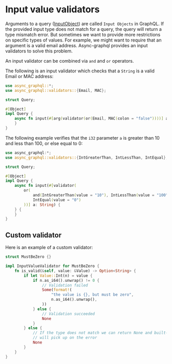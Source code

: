 # Input value validators


Arguments to a query ([InputObject](define_input_object.md)) are called `Input Objects` in GraphQL. If the provided input type does not match for a query, the query will return a type mismatch error. But sometimes we want to provide more restrictions on specific types of values. For example, we might want to require that an argument is a valid email address. Async-graphql provides an input validators to solve this problem.

An input validator can be combined via `and` and `or` operators.


The following is an input validator which checks that a `String` is a valid Email or MAC address:


```rust
use async_graphql::*;
use async_graphql::validators::{Email, MAC};

struct Query;

#[Object]
impl Query {
    async fn input(#[arg(validator(or(Email, MAC(colon = "false"))))] a: String) {
    }
}
```


The following example verifies that the `i32` parameter `a` is greater than 10 and less than 100, or else equal to 0:

```rust
use async_graphql:*;
use async_graphql::validators::{IntGreaterThan, IntLessThan, IntEqual};

struct Query;

#[Object]
impl Query {
    async fn input(#[validator(
        or(
            and(IntGreaterThan(value = "10"), IntLessThan(value = "100")),
            IntEqual(value = "0")
        ))] a: String) {
    } {
    }
}
```

## Custom validator

Here is an example of a custom validator:

```rust
struct MustBeZero {}

impl InputValueValidator for MustBeZero {
    fn is_valid(&self, value: &Value) -> Option<String> {
        if let Value::Int(n) = value {
            if n.as_i64().unwrap() != 0 {
                // Validation failed
                Some(format!(
                    "the value is {}, but must be zero",
                    n.as_i64().unwrap(),
                ))
            } else {
                // Validation succeeded
                None
            }
        } else {
            // If the type does not match we can return None and built-in validations
            // will pick up on the error
            None
        }
    }
}
```
